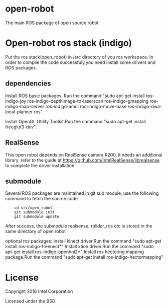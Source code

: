 # open-robot
The main ROS package of open source robot


# Open-robot ros stack (indigo)
Put the ros stack(open_robot) in /src directory of you ros workspace.
In order to compile the code successfuly,you need install some drivers and ROS packages.

## dependencies

Install ROS basic packages. Run the command
		"sudo apt-get install ros-indigo-joy ros-indigo-depthimage-to-laserscan ros-indigo-gmapping ros-indigo-map-server ros-indigo-amcl ros-indigo-move-base ros-indigo-dwa-local-planner ros".

Install OpenGL Utility Toolkit.Run the command "sudo apt-get install freeglut3-dev".

## RealSense

This open robot depends on RealSense camera R200, it needs an additional library, refer to the guide at
	 https://github.com/IntelRealSense/librealsense
to complete the driver installation.


## submodule

Several ROS packages are maintained in git sub module, use the following command to fetch the source code

		cd src/open_robot
		git submodule init
		git submodule update
After success, the submodule realsense, rplidar_ros etc is stored in the same directory of open robot



optional ros packages:
Install kinect driver.Run the command "sudo apt-get install ros-indigo-freenect*"
Install xtion driver.Run the command "sudo apt-get install ros-indigo-opennni2*"
Install ros hectoring mapping package.Run the command "sudo apt-get install ros-indigo-hectormapping"


# License

Copyright 2016 Intel Corporation

Licensed under the BSD
